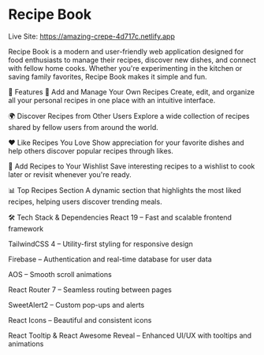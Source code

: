 # Recipe Book
Live Site: https://amazing-crepe-4d717c.netlify.app

Recipe Book is a modern and user-friendly web application designed for food enthusiasts to manage their recipes, discover new dishes, and connect with fellow home cooks. Whether you're experimenting in the kitchen or saving family favorites, Recipe Book makes it simple and fun.

🌟 Features
🧾 Add and Manage Your Own Recipes
Create, edit, and organize all your personal recipes in one place with an intuitive interface.

🌍 Discover Recipes from Other Users
Explore a wide collection of recipes shared by fellow users from around the world.

❤ Like Recipes You Love
Show appreciation for your favorite dishes and help others discover popular recipes through likes.

📝 Add Recipes to Your Wishlist
Save interesting recipes to a wishlist to cook later or revisit whenever you're ready.

📊 Top Recipes Section
A dynamic section that highlights the most liked recipes, helping users discover trending meals.

🛠 Tech Stack & Dependencies
React 19 – Fast and scalable frontend framework

TailwindCSS 4 – Utility-first styling for responsive design

Firebase – Authentication and real-time database for user data

AOS – Smooth scroll animations

React Router 7 – Seamless routing between pages

SweetAlert2 – Custom pop-ups and alerts

React Icons – Beautiful and consistent icons

React Tooltip & React Awesome Reveal – Enhanced UI/UX with tooltips and animations